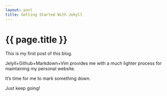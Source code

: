 ```yaml
---
layout: post
title: Getting Started With Jekyll
---
```


{{ page.title }}
================

This is my first post of this blog.

Jelyll+Github+Markdown+Vim provides me with a much lighter process for maintaining my personal website.

It’s time for me to mark something down.

Just keep going!
